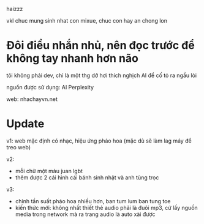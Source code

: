 haizzz

vkl chuc mung sinh nhat con mixue, chuc con hay an chong lon

<h1>Đôi điều nhắn nhủ, nên đọc trước để không tay nhanh hơn não</h1>
tôi không phải dev, chỉ là một thg dở hơi thích nghịch AI để cố tỏ ra ngầu lòi

nguồn được sử dụng:
AI Perplexity

web: nhachayvn.net
<h1>Update</h1>
v1: web mặc định có nhạc, hiệu ứng pháo hoa (mặc dù sẽ làm lag máy để treo web)

v2:
- mỗi chữ một màu juan lgbt
- thêm được 2 cái hình cái bánh sinh nhật và anh tùng trọc

v3:
- chỉnh tần suất pháo hoa nhiều hơn, ban tum lum ban tung toe
- kiến thức mới: không nhất thiết thẻ audio phải là đuôi mp3, cứ lấy nguồn media trong network mà ra trang audio là auto xài được
